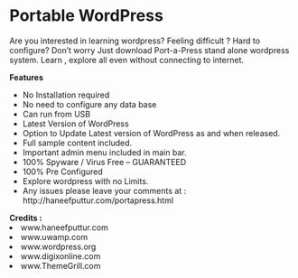 # Portable WordPress
Are you interested in learning wordpress? Feeling difficult ? Hard to configure? Don’t worry Just download Port-a-Press stand alone wordpress system. Learn , explore all even without connecting to internet.

<strong>Features</strong>

<ul><li>No Installation required</li><li>No need to configure any data base</li><li>Can run from USB</li>
<li>Latest Version of WordPress</li>
<li>Option to Update Latest version of WordPress as and when released.</li>
<li>Full sample content included.</li>
<li>Important admin menu included in main bar.</li>
<li>100% Spyware / Virus Free &#8211; GUARANTEED</li>
<li>100% Pre Configured</li>
<li>Explore wordpress with no Limits.</li>
<li>Any issues please leave your comments at : http://haneefputtur.com/portapress.html</li>
</ul>
<strong>Credits :</strong>
<li>www.haneefputtur.com</li>
<li>www.uwamp.com</li>
<li>www.wordpress.org</li>
<li>www.digixonline.com</li>
<li>www.ThemeGrill.com</li>
